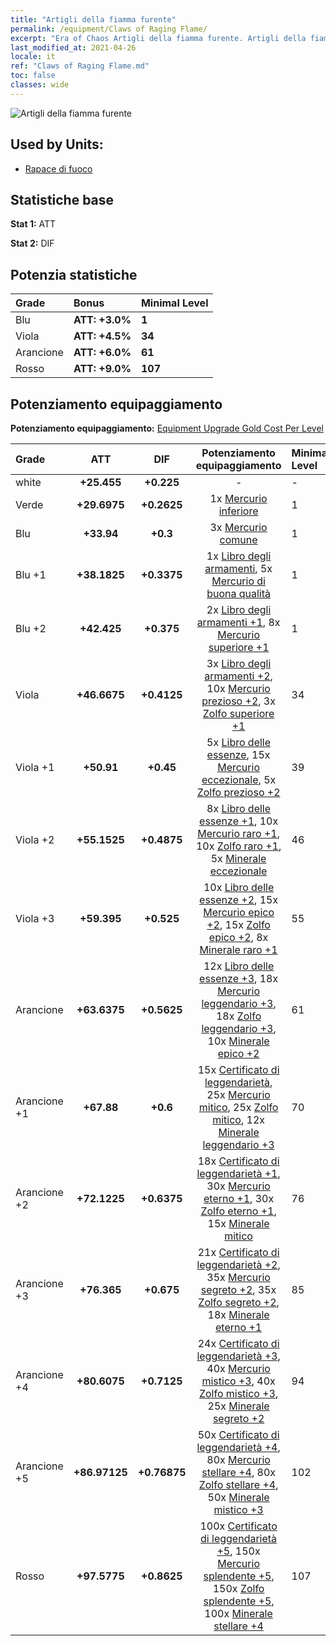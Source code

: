 ```yaml
---
title: "Artigli della fiamma furente"
permalink: /equipment/Claws of Raging Flame/
excerpt: "Era of Chaos Artigli della fiamma furente. Artigli della fiamma furente"
last_modified_at: 2021-04-26
locale: it
ref: "Claws of Raging Flame.md"
toc: false
classes: wide
---
```


  ![Artigli della fiamma furente](/images/e/e_9073.png)

## Used by Units:

* [Rapace di fuoco](/it/units/Firebird/) 


## Statistiche base
 **Stat 1:** ATT

 **Stat 2:** DIF

## Potenzia statistiche

  |     Grade    |   Bonus | Minimal Level | 
  |:-------------|:--------|:--------------| 
  | Blu | **ATT: +3.0%** | **1** | 
  | Viola | **ATT: +4.5%** | **34** | 
  | Arancione | **ATT: +6.0%** | **61** | 
  | Rosso | **ATT: +9.0%** | **107** | 


## Potenziamento equipaggiamento
 **Potenziamento equipaggiamento:** [Equipment Upgrade Gold Cost Per Level](/equipment/EquipmentUpgradeCostPerLevel/) 

  |          Grade      | ATT | DIF | Potenziamento equipaggiamento | Minimal Level |
  |:--------------------|:---------:|:---------:|:----------------:|:--------------|
  | white | **+25.455** | **+0.225** | - | - |
  | Verde | **+29.6975** | **+0.2625** | 1x [Mercurio inferiore](/ItemsIT/mat_2/) | 1 |
  | Blu | **+33.94** | **+0.3** | 3x [Mercurio comune](/ItemsIT/mat_8/) | 1 |
  | Blu +1 | **+38.1825** | **+0.3375** | 1x [Libro degli armamenti](/ItemsIT/mat_18/), 5x [Mercurio di buona qualità](/ItemsIT/mat_14/) | 1 |
  | Blu +2 | **+42.425** | **+0.375** | 2x [Libro degli armamenti +1](/ItemsIT/mat_25/), 8x [Mercurio superiore +1](/ItemsIT/mat_21/) | 1 |
  | Viola | **+46.6675** | **+0.4125** | 3x [Libro degli armamenti +2](/ItemsIT/mat_32/), 10x [Mercurio prezioso +2](/ItemsIT/mat_28/), 3x [Zolfo superiore +1](/ItemsIT/mat_22/) | 34 |
  | Viola +1 | **+50.91** | **+0.45** | 5x [Libro delle essenze](/ItemsIT/mat_39/), 15x [Mercurio eccezionale](/ItemsIT/mat_35/), 5x [Zolfo prezioso +2](/ItemsIT/mat_29/) | 39 |
  | Viola +2 | **+55.1525** | **+0.4875** | 8x [Libro delle essenze +1](/ItemsIT/mat_46/), 10x [Mercurio raro +1](/ItemsIT/mat_42/), 10x [Zolfo raro +1](/ItemsIT/mat_43/), 5x [Minerale eccezionale](/ItemsIT/mat_33/) | 46 |
  | Viola +3 | **+59.395** | **+0.525** | 10x [Libro delle essenze +2](/ItemsIT/mat_53/), 15x [Mercurio epico +2](/ItemsIT/mat_49/), 15x [Zolfo epico +2](/ItemsIT/mat_50/), 8x [Minerale raro +1](/ItemsIT/mat_40/) | 55 |
  | Arancione | **+63.6375** | **+0.5625** | 12x [Libro delle essenze +3](/ItemsIT/mat_60/), 18x [Mercurio leggendario +3](/ItemsIT/mat_56/), 18x [Zolfo leggendario +3](/ItemsIT/mat_57/), 10x [Minerale epico +2](/ItemsIT/mat_47/) | 61 |
  | Arancione +1 | **+67.88** | **+0.6** | 15x [Certificato di leggendarietà](/ItemsIT/mat_67/), 25x [Mercurio mitico](/ItemsIT/mat_63/), 25x [Zolfo mitico](/ItemsIT/mat_64/), 12x [Minerale leggendario +3](/ItemsIT/mat_54/) | 70 |
  | Arancione +2 | **+72.1225** | **+0.6375** | 18x [Certificato di leggendarietà +1](/ItemsIT/mat_74/), 30x [Mercurio eterno +1](/ItemsIT/mat_70/), 30x [Zolfo eterno +1](/ItemsIT/mat_71/), 15x [Minerale mitico](/ItemsIT/mat_61/) | 76 |
  | Arancione +3 | **+76.365** | **+0.675** | 21x [Certificato di leggendarietà +2](/ItemsIT/mat_81/), 35x [Mercurio segreto +2](/ItemsIT/mat_77/), 35x [Zolfo segreto +2](/ItemsIT/mat_78/), 18x [Minerale eterno +1](/ItemsIT/mat_68/) | 85 |
  | Arancione +4 | **+80.6075** | **+0.7125** | 24x [Certificato di leggendarietà +3](/ItemsIT/mat_88/), 40x [Mercurio mistico +3](/ItemsIT/mat_84/), 40x [Zolfo mistico +3](/ItemsIT/mat_85/), 25x [Minerale segreto +2](/ItemsIT/mat_75/) | 94 |
  | Arancione +5 | **+86.97125** | **+0.76875** | 50x [Certificato di leggendarietà +4](/ItemsIT/mat_95/), 80x [Mercurio stellare +4](/ItemsIT/mat_91/), 80x [Zolfo stellare +4](/ItemsIT/mat_92/), 50x [Minerale mistico +3](/ItemsIT/mat_82/) | 102 |
  | Rosso | **+97.5775** | **+0.8625** | 100x [Certificato di leggendarietà +5](/ItemsIT/mat_102/), 150x [Mercurio splendente +5](/ItemsIT/mat_98/), 150x [Zolfo splendente +5](/ItemsIT/mat_99/), 100x [Minerale stellare +4](/ItemsIT/mat_89/) | 107 |

